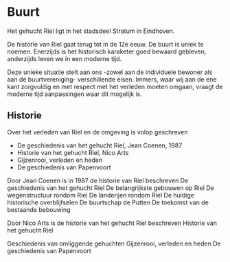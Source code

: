 # Buurt

Het gehucht Riel ligt in het stadsdeel Stratum in Eindhoven.

De historie van Riel gaat terug tot in de 12e eeuw. De buurt is uniek te noemen. 
Enerzijds is het historisch  karaketer goed bewaard gebleven, anderzijds leven we in een moderne tijd.

Deze unieke situatie stelt aan ons -zowel aan de individuele bewoner als aan de buurtvereniging- verschillende eisen. 
Immers, waar wij aan de ene kant zorgvuldig en met respect met het verleden moeten omgaan, 
vraagt de moderne tijd aanpassingen waar dit mogelijk is.

## Historie
Over het verleden van Riel en de omgeving is volop geschreven

- De geschiedenis van het gehucht Riel, Jean Coenen, 1987
- Historie van het gehucht Riel, Nico Arts
- Gijzenrooi, verleden en heden
- De geschiedenis van Papenvoort

Door Jean Coenen is in 1987 de historie van Riel beschreven
De geschiedenis van het gehucht Riel
De belangrijkste gebouwen op Riel
De wegenstructuur rondom Riel
De landerijen rondom Riel
De huidige historische overblijfselen
De buurtschap de Putten
De toekomst van de bestaande bebouwing

Door Nico Arts is de historie van het gehucht Riel beschreven
Historie van het gehucht Riel

Geschiedenis van omliggende gehuchten
Gijzenrooi, verleden en heden
De geschiedenis van Papenvoort
